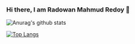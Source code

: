 ### Hi there, I am Radowan Mahmud Redoy 👋

![Anurag's github stats](https://github-readme-stats.vercel.app/api?username=RadowanMahmud&show_icons=true&theme=tokyonight&count_private=true)


[![Top Langs](https://github-readme-stats.vercel.app/api/top-langs/?username=RadowanMahmud&layout=compact)](https://github.com/anuraghazra/github-readme-stats)

<!--
**RadowanMahmud/RadowanMahmud** is a ✨ _special_ ✨ repository because its `README.md` (this file) appears on your GitHub profile.

Here are some ideas to get you started:

- 🔭 I’m currently working on ...
- 🌱 I’m currently learning ...
- 👯 I’m looking to collaborate on ...
- 🤔 I’m looking for help with ...
- 💬 Ask me about ...
- 📫 How to reach me: ...
- 😄 Pronouns: ...
- ⚡ Fun fact: ...
-->
